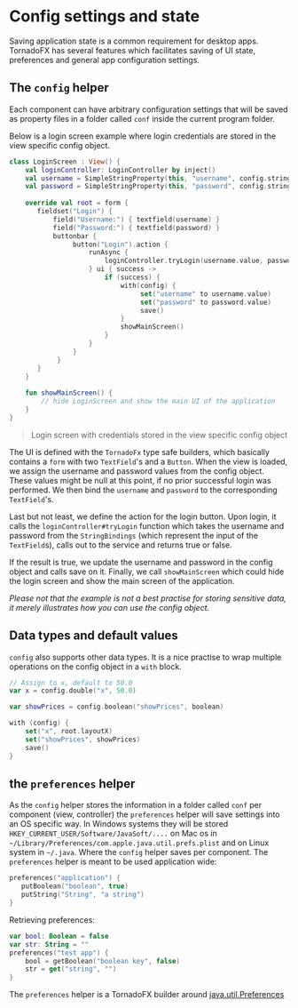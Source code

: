 # Config settings and state

Saving application state is a common requirement for desktop apps. TornadoFX has several features which facilitates saving of UI state, preferences and general app configuration settings.

## The `config` helper

Each component can have arbitrary configuration settings that will be saved as property files in a folder called `conf` inside the current program folder.

Below is a login screen example where login credentials are stored in the view specific config object.

```kotlin
class LoginScreen : View() {
    val loginController: LoginController by inject()
    val username = SimpleStringProperty(this, "username", config.string("username"))
    val password = SimpleStringProperty(this, "password", config.string("password"))
    
    override val root = form {
       fieldset("Login") {
           field("Username:") { textfield(username) }
           field("Password:") { textfield(password) }
           buttonbar {
                button("Login").action {
                    runAsync {
                        loginController.tryLogin(username.value, password.value)
                    } ui { success ->
                        if (success) {
                            with(config) {
                                 set("username" to username.value)
                                 set("password" to password.value)
                                 save()
                            }
                            showMainScreen()
                        }
                    }
                }
            }
       }
    }
    
    fun showMainScreen() {
        // hide LoginScreen and show the main UI of the application
    }
}
```
> Login screen with credentials stored in the view specific config object

The UI is defined with the `TornadoFx` type safe builders, which basically contains a `form` with two `TextField`'s and a `Button`.
When the view is loaded, we assign the username and password values from the config object.
These values might be null at this point, if no prior successful login was performed.
We then bind the `username` and `password` to the corresponding `TextField`'s.

Last but not least, we define the action for the login button. Upon login, it calls the `loginController#tryLogin` function which takes the username and password from the `StringBindings` (which represent the input of the `TextField`s),
calls out to the service and returns true or false.

If the result is true, we update the username and password in the config object and calls save on it. Finally, we call `showMainScreen` which could hide the login screen and show the main screen of the application.

_Please not that the example is not a best practise for storing sensitive data, it merely illustrates how you can use the config object._

## Data types and default values

`config` also supports other data types. It is a nice practise to wrap multiple operations on the config object in a `with` block.

```kotlin
// Assign to x, default to 50.0
var x = config.double("x", 50.0)

var showPrices = config.boolean("showPrices", boolean)

with (config) {
    set("x", root.layoutX)
    set("showPrices", showPrices)
    save()
}
```

## the `preferences` helper

As the `config` helper stores the information in a folder called `conf` per component (view, controller) the `preferences` helper will save settings into an OS specific way. In Windows systems they will be stored `HKEY_CURRENT_USER/Software/JavaSoft/....` on Mac os in `~/Library/Preferences/com.apple.java.util.prefs.plist` and on Linux system in `~/.java`. Where the `config` helper saves per component. The `preferences` helper is meant to be used application wide:

```kotlin
preferences("application") {
   putBoolean("boolean", true)
   putString("String", "a string")
}
```
Retrieving preferences:

```kotlin
var bool: Boolean = false
var str: String = ""
preferences("test app") {
    bool = getBoolean("boolean key", false)
    str = get("string", "")
}
```

The `preferences` helper is a TornadoFX builder around [java.util.Preferences](http://docs.oracle.com/javase/8/docs/technotes/guides/preferences/overview.html)
